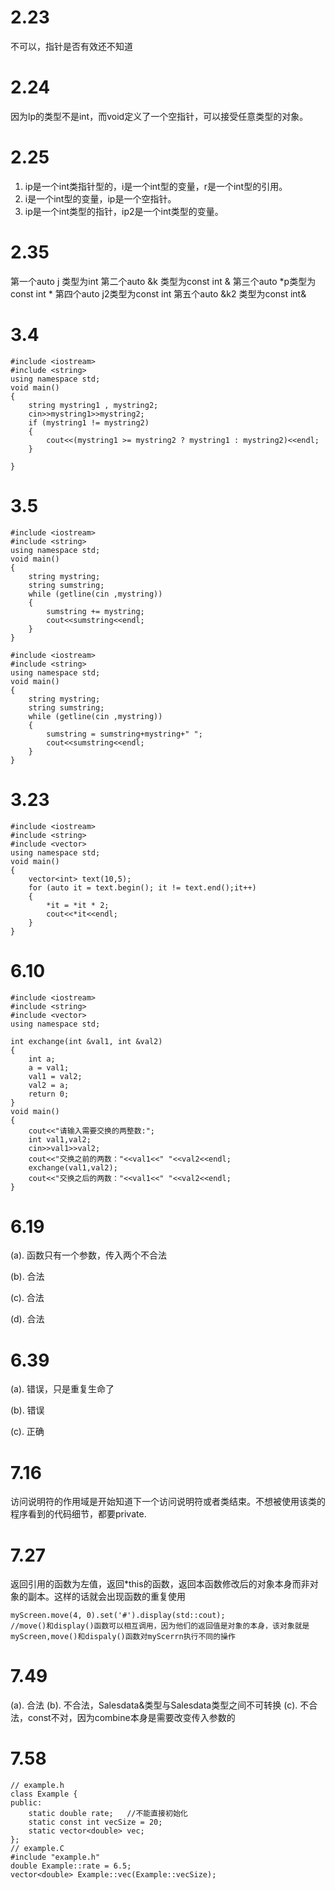 # 2.23
不可以，指针是否有效还不知道

# 2.24
因为lp的类型不是int，而void定义了一个空指针，可以接受任意类型的对象。

# 2.25
1. ip是一个int类指针型的，i是一个int型的变量，r是一个int型的引用。
2. i是一个int型的变量，ip是一个空指针。
3. ip是一个int类型的指针，ip2是一个int类型的变量。

# 2.35
第一个auto  j  类型为int
第二个auto  &k 类型为const int &
第三个auto *p类型为const int *
第四个auto j2类型为const int
第五个auto &k2 类型为const int&

# 3.4
```
#include <iostream>
#include <string>
using namespace std;
void main()
{	
	string mystring1 , mystring2;
	cin>>mystring1>>mystring2;
	if (mystring1 != mystring2)
	{
		cout<<(mystring1 >= mystring2 ? mystring1 : mystring2)<<endl;
	}
	
}
```

# 3.5
```
#include <iostream>
#include <string>
using namespace std;
void main()
{	
	string mystring;
	string sumstring;
	while (getline(cin ,mystring))
	{
		sumstring += mystring;
		cout<<sumstring<<endl;
	}
}
```
```
#include <iostream>
#include <string>
using namespace std;
void main()
{	
	string mystring;
	string sumstring;
	while (getline(cin ,mystring))
	{
		sumstring = sumstring+mystring+" ";
		cout<<sumstring<<endl;
	}
}
```

# 3.23
```
#include <iostream>
#include <string>
#include <vector>
using namespace std;
void main()
{	
	vector<int> text(10,5);
	for (auto it = text.begin(); it != text.end();it++)
	{
		*it = *it * 2;
		cout<<*it<<endl;	
	}
}
```
# 6.10
```
#include <iostream>
#include <string>
#include <vector>
using namespace std;
 
int exchange(int &val1, int &val2)
{
	int a;
	a = val1;
	val1 = val2;
	val2 = a;
	return 0;
}
void main()
{	
	cout<<"请输入需要交换的两整数:";
	int val1,val2;
	cin>>val1>>val2;
	cout<<"交换之前的两数："<<val1<<" "<<val2<<endl;
	exchange(val1,val2);
	cout<<"交换之后的两数："<<val1<<" "<<val2<<endl;
}
```

# 6.19
(a). 函数只有一个参数，传入两个不合法

(b). 合法

(c). 合法

(d). 合法

# 6.39
(a). 错误，只是重复生命了

(b). 错误

(c). 正确

# 7.16
访问说明符的作用域是开始知道下一个访问说明符或者类结束。不想被使用该类的程序看到的代码细节，都要private.

# 7.27
返回引用的函数为左值，返回*this的函数，返回本函数修改后的对象本身而非对象的副本。这样的话就会出现函数的重复使用
```
myScreen.move(4, 0).set('#').display(std::cout);
//move()和display()函数可以相互调用，因为他们的返回值是对象的本身，该对象就是myScreen,move()和dispaly()函数对myScerrn执行不同的操作
```

# 7.49

(a). 合法 
(b). 不合法，Salesdata&类型与Salesdata类型之间不可转换 
(c). 不合法，const不对，因为combine本身是需要改变传入参数的

# 7.58
```
// example.h
class Example {
public:
    static double rate;   //不能直接初始化
    static const int vecSize = 20;
    static vector<double> vec;
};
// example.C
#include "example.h"
double Example::rate = 6.5;
vector<double> Example::vec(Example::vecSize); 
```
